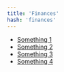 ```yaml
---
title: 'Finances'
hash: 'finances'
---
```


- [Something 1](http://www.soimethinmg.com)
- [Something 2](http://www.soimethinmg.com)
- [Something 3](http://www.soimethinmg.com)
- [Something 4](http://www.soimethinmg.com)
